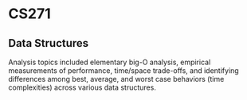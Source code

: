 # CS271

## Data Structures

Analysis topics included elementary big-O analysis, empirical measurements of performance,
time/space trade-offs, and identifying differences among best, average, and worst
case behaviors (time complexities) across various data structures.


